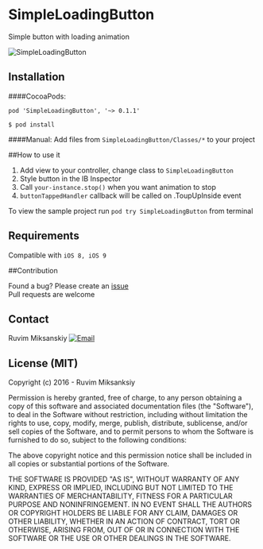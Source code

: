 # SimpleLoadingButton
Simple button with loading animation

![SimpleLoadingButton](http://codingroup.com/assets/external/button.gif)



## Installation 
####CocoaPods:

```
pod 'SimpleLoadingButton', '~> 0.1.1'
```


```
$ pod install
```


####Manual:
Add files from `SimpleLoadingButton/Classes/*` to your project



##How to use it 
1. Add view to your controller, change class to `SimpleLoadingButton`
2. Style button in the IB Inspector
3. Call `your-instance.stop()` when you want animation to stop
4. `buttonTappedHandler` callback will be called on .ToupUpInside event 

To view the sample project run `pod try SimpleLoadingButton` from terminal



## Requirements

Compatible with `iOS 8, iOS 9`

##Contribution

Found a bug? Please create an [issue](https://github.com/mruvim/SimpleLoadingButton/issues) </br>
Pull requests are welcome


## Contact

Ruvim Miksanskiy 
<a href="mailto:ruva@codingroup.com">![Email](http://codingroup.com/assets/external/email-icon.png)</a>

## License (MIT)

Copyright (c) 2016 -  Ruvim Miksanksiy

Permission is hereby granted, free of charge, to any person obtaining a copy
of this software and associated documentation files (the "Software"), to deal
in the Software without restriction, including without limitation the rights
to use, copy, modify, merge, publish, distribute, sublicense, and/or sell
copies of the Software, and to permit persons to whom the Software is
furnished to do so, subject to the following conditions:

The above copyright notice and this permission notice shall be included in
all copies or substantial portions of the Software.

THE SOFTWARE IS PROVIDED "AS IS", WITHOUT WARRANTY OF ANY KIND, EXPRESS OR
IMPLIED, INCLUDING BUT NOT LIMITED TO THE WARRANTIES OF MERCHANTABILITY,
FITNESS FOR A PARTICULAR PURPOSE AND NONINFRINGEMENT. IN NO EVENT SHALL THE
AUTHORS OR COPYRIGHT HOLDERS BE LIABLE FOR ANY CLAIM, DAMAGES OR OTHER
LIABILITY, WHETHER IN AN ACTION OF CONTRACT, TORT OR OTHERWISE, ARISING FROM,
OUT OF OR IN CONNECTION WITH THE SOFTWARE OR THE USE OR OTHER DEALINGS IN
THE SOFTWARE.